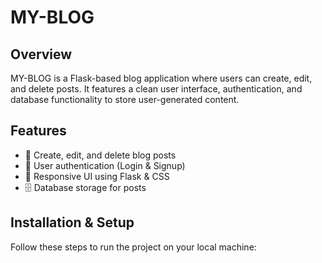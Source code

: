 # MY-BLOG

## Overview  
MY-BLOG is a Flask-based blog application where users can create, edit, and delete posts. It features a clean user interface, authentication, and database functionality to store user-generated content.

## Features  
- 📝 Create, edit, and delete blog posts  
- 🔐 User authentication (Login & Signup)  
- 🎨 Responsive UI using Flask & CSS  
- 🗄️ Database storage for posts  

## Installation & Setup  
Follow these steps to run the project on your local machine:  

